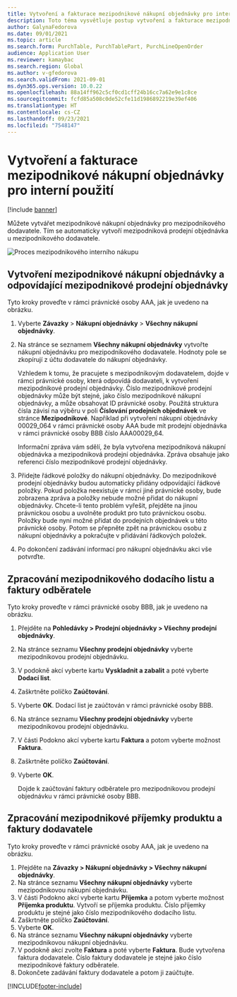 ```yaml
---
title: Vytvoření a fakturace mezipodnikové nákupní objednávky pro interní použití
description: Toto téma vysvětluje postup vytvoření a fakturace mezipodnikové nákupní objednávky pro interní použití
author: GalynaFedorova
ms.date: 09/01/2021
ms.topic: article
ms.search.form: PurchTable, PurchTablePart, PurchLineOpenOrder
audience: Application User
ms.reviewer: kamaybac
ms.search.region: Global
ms.author: v-gfedorova
ms.search.validFrom: 2021-09-01
ms.dyn365.ops.version: 10.0.22
ms.openlocfilehash: 88a14ff962c5cf0cd1cff24b16cc7a62e9e1c8ce
ms.sourcegitcommit: fcfd85a508c0de52cfe11d1986892219e39ef406
ms.translationtype: HT
ms.contentlocale: cs-CZ
ms.lasthandoff: 09/23/2021
ms.locfileid: "7548147"
---
```

# <a name="create-and-invoice-an-intercompany-purchase-order-for-internal-use"></a>Vytvoření a fakturace mezipodnikové nákupní objednávky pro interní použití

[!include [banner](../../includes/banner.md)]

Můžete vytvářet mezipodnikové nákupní objednávky pro mezipodnikového dodavatele. Tím se automaticky vytvoří mezipodniková prodejní objednávka u mezipodnikového dodavatele.

![Proces mezipodnikového interního nákupu](media/intercompanypurchaseprocess.png)

## <a name="create-an-intercompany-purchase-order-and-a-corresponding-intercompany-sales-order"></a>Vytvoření mezipodnikové nákupní objednávky a odpovídající mezipodnikové prodejní objednávky

Tyto kroky proveďte v rámci právnické osoby AAA, jak je uvedeno na obrázku.

1. Vyberte **Závazky** \> **Nákupní objednávky** \> **Všechny nákupní objednávky**.
1. Na stránce se seznamem **Všechny nákupní objednávky** vytvořte nákupní objednávku pro mezipodnikového dodavatele. Hodnoty pole se zkopírují z účtu dodavatele do nákupní objednávky.

    Vzhledem k tomu, že pracujete s mezipodnikovým dodavatelem, dojde v rámci právnické osoby, která odpovídá dodavateli, k vytvoření mezipodnikové prodejní objednávky. Číslo mezipodnikové prodejní objednávky může být stejné, jako číslo mezipodnikové nákupní objednávky, a může obsahovat ID právnické osoby. Použitá struktura čísla závisí na výběru v poli **Číslování prodejních objednávek** ve stránce **Mezipodnikové**. Například při vytvoření nákupní objednávky 00029\_064 v rámci právnické osoby AAA bude mít prodejní objednávka v rámci právnické osoby BBB číslo AAA00029\_64.

    Informační zpráva vám sdělí, že byla vytvořena mezipodniková nákupní objednávka a mezipodniková prodejní objednávka. Zpráva obsahuje jako referenci číslo mezipodnikové prodejní objednávky.

1. Přidejte řádkové položky do nákupní objednávky. Do mezipodnikové prodejní objednávky budou automaticky přidány odpovídající řádkové položky. Pokud položka neexistuje v rámci jiné právnické osoby, bude zobrazena zpráva a položky nebude možné přidat do nákupní objednávky. Chcete-li tento problém vyřešit, přejděte na jinou právnickou osobu a uvolněte produkt pro tuto právnickou osobu. Položky bude nyní možné přidat do prodejních objednávek u této právnické osoby. Potom se přepněte zpět na právnickou osobu z nákupní objednávky a pokračujte v přidávání řádkových položek.
1. Po dokončení zadávání informací pro nákupní objednávku akci vše potvrďte.

## <a name="process-the-intercompany-packing-slip-and-customer-invoice"></a>Zpracování mezipodnikového dodacího listu a faktury odběratele

Tyto kroky proveďte v rámci právnické osoby BBB, jak je uvedeno na obrázku.

1. Přejděte na **Pohledávky \> Prodejní objednávky \> Všechny prodejní objednávky**.
1. Na stránce seznamu **Všechny prodejní objednávky** vyberte mezipodnikovou prodejní objednávku.
1. V podokně akcí vyberte kartu **Vyskladnit a zabalit** a poté vyberte **Dodací list**.
1. Zaškrtněte políčko **Zaúčtování**.
1. Vyberte **OK**. Dodací list je zaúčtován v rámci právnické osoby BBB.
1. Na stránce seznamu **Všechny prodejní objednávky** vyberte mezipodnikovou prodejní objednávku.
1. V části Podokno akcí vyberte kartu **Faktura** a potom vyberte možnost **Faktura**.
1. Zaškrtněte políčko **Zaúčtování**.
1. Vyberte **OK**.

    Dojde k zaúčtování faktury odběratele pro mezipodnikovou prodejní objednávku v rámci právnické osoby BBB.

## <a name="process-the-intercompany-product-receipt-and-vendor-invoice"></a>Zpracování mezipodnikové příjemky produktu a faktury dodavatele

Tyto kroky proveďte v rámci právnické osoby AAA, jak je uvedeno na obrázku.

1. Přejděte na **Závazky \> Nákupní objednávky \> Všechny nákupní objednávky**.
1. Na stránce seznamu **Všechny nákupní objednávky** vyberte mezipodnikovou nákupní objednávku.
1. V části Podokno akcí vyberte kartu **Příjemka** a potom vyberte možnost **Příjemka produktu**. Vytvoří se příjemka produktu. Číslo příjemky produktu je stejné jako číslo mezipodnikového dodacího listu.
1. Zaškrtněte políčko **Zaúčtování**.
1. Vyberte **OK**.
1. Na stránce seznamu **Všechny nákupní objednávky** vyberte mezipodnikovou nákupní objednávku.
1. V podokně akcí zvolte **Faktura** a poté vyberte **Faktura**. Bude vytvořena faktura dodavatele. Číslo faktury dodavatele je stejné jako číslo mezipodnikové faktury odběratele.
1. Dokončete zadávání faktury dodavatele a potom ji zaúčtujte.

[!INCLUDE[footer-include](../../includes/footer-banner.md)]
